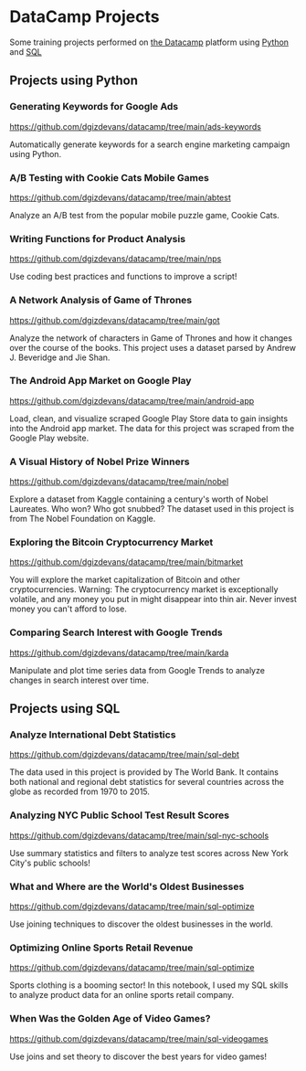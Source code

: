 # DataCamp Projects

Some training projects performed on [the Datacamp](https://app.datacamp.com/learn) platform using [Python](https://github.com/dgizdevans/datacamp/edit/main/README.md#projects-using-python) and [SQL](https://github.com/dgizdevans/datacamp/edit/main/README.md#projects-using-sql)

## Projects using Python

### Generating Keywords for Google Ads
https://github.com/dgizdevans/datacamp/tree/main/ads-keywords

Automatically generate keywords for a search engine marketing campaign using Python.

### A/B Testing with Cookie Cats Mobile Games
https://github.com/dgizdevans/datacamp/tree/main/abtest

Analyze an A/B test from the popular mobile puzzle game, Cookie Cats.

### Writing Functions for Product Analysis
https://github.com/dgizdevans/datacamp/tree/main/nps

Use coding best practices and functions to improve a script!

### A Network Analysis of Game of Thrones 
https://github.com/dgizdevans/datacamp/tree/main/got

Analyze the network of characters in Game of Thrones and how it changes over the course of the books.
This project uses a dataset parsed by Andrew J. Beveridge and Jie Shan.

### The Android App Market on Google Play
https://github.com/dgizdevans/datacamp/tree/main/android-app

Load, clean, and visualize scraped Google Play Store data to gain insights into the Android app market.
The data for this project was scraped from the Google Play website.

### A Visual History of Nobel Prize Winners
https://github.com/dgizdevans/datacamp/tree/main/nobel

Explore a dataset from Kaggle containing a century's worth of Nobel Laureates. Who won? Who got snubbed?
The dataset used in this project is from The Nobel Foundation on Kaggle.

### Exploring the Bitcoin Cryptocurrency Market
https://github.com/dgizdevans/datacamp/tree/main/bitmarket

You will explore the market capitalization of Bitcoin and other cryptocurrencies.
Warning: The cryptocurrency market is exceptionally volatile, and any money you put in might disappear into thin air. Never invest money you can't afford to lose.

### Comparing Search Interest with Google Trends
https://github.com/dgizdevans/datacamp/tree/main/karda

Manipulate and plot time series data from Google Trends to analyze changes in search interest over time.


## Projects using SQL

### Analyze International Debt Statistics
https://github.com/dgizdevans/datacamp/tree/main/sql-debt

The data used in this project is provided by The World Bank. It contains both national and regional debt statistics for several countries across the globe as recorded from 1970 to 2015.

### Analyzing NYC Public School Test Result Scores
https://github.com/dgizdevans/datacamp/tree/main/sql-nyc-schools

Use summary statistics and filters to analyze test scores across New York City's public schools!

### What and Where are the World's Oldest Businesses
https://github.com/dgizdevans/datacamp/tree/main/sql-optimize

Use joining techniques to discover the oldest businesses in the world.

### Optimizing Online Sports Retail Revenue
https://github.com/dgizdevans/datacamp/tree/main/sql-optimize

Sports clothing is a booming sector! In this notebook, I  used my SQL skills to analyze product data for an online sports retail company.

### When Was the Golden Age of Video Games?
https://github.com/dgizdevans/datacamp/tree/main/sql-videogames

Use joins and set theory to discover the best years for video games!
